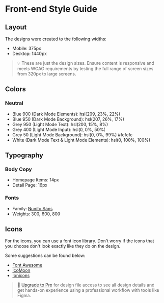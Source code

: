 # Front-end Style Guide

## Layout

The designs were created to the following widths:

- Mobile: 375px
- Desktop: 1440px

> 💡 These are just the design sizes. Ensure content is responsive and meets WCAG requirements by testing the full range of screen sizes from 320px to large screens.

## Colors

### Neutral

- Blue 900 (Dark Mode Elements): hsl(209, 23%, 22%)
- Blue 950 (Dark Mode Background): hsl(207, 26%, 17%)
- Grey 950 (Light Mode Text): hsl(200, 15%, 8%)
- Grey 400 (Light Mode Input): hsl(0, 0%, 50%)
- Grey 50 (Light Mode Background): hsl(0, 0%, 99%) #fcfcfc
- White (Dark Mode Text & Light Mode Elements): hsl(0, 100%, 100%)

## Typography

### Body Copy

- Homepage Items: 14px
- Detail Page: 16px

### Fonts

- Family: [Nunito Sans](https://fonts.google.com/specimen/Nunito+Sans)
- Weights: 300, 600, 800

## Icons

For the icons, you can use a font icon library. Don't worry if the icons that you choose don't look exactly like they do on the design.

Some suggestions can be found below:

- [Font Awesome](https://fontawesome.com)
- [IcoMoon](https://icomoon.io)
- [Ionicons](https://ionicons.com)

> 💎 [Upgrade to Pro](https://www.frontendmentor.io/pro?ref=style-guide) for design file access to see all design details and get hands-on experience using a professional workflow with tools like Figma.
